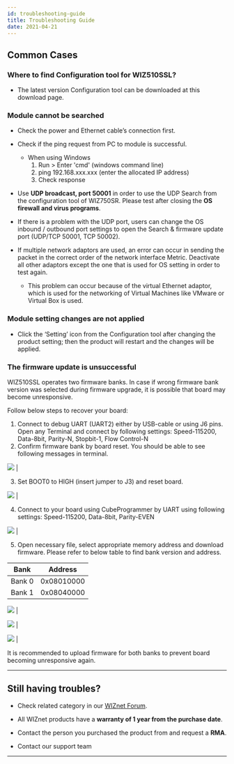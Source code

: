 ```yaml
---
id: troubleshooting-guide
title: Troubleshooting Guide
date: 2021-04-21
---
```


## Common Cases

### Where to find Configuration tool for WIZ510SSL?

- The latest version Configuration tool can be downloaded at this download page.

### Module cannot be searched

  - Check the power and Ethernet cable’s connection first.

  - Check if the ping request from PC to module is successful.
      - When using Windows
        1.  Run \> Enter 'cmd' (windows command line)
        2.  ping 192.168.xxx.xxx (enter the allocated IP address)
        3.  Check response

  - Use **UDP broadcast, port 50001** in order to use the UDP
    Search from the configuration tool of WIZ750SR. Please test after
    closing the **OS firewall and virus programs**. 

  - If there is a problem with the UDP port, users can change the OS
    inbound / outbound port settings to open the Search & firmware
    update port (UDP/TCP 50001, TCP 50002).

  - If multiple network adaptors are used, an error can occur in sending
    the packet in the correct order of the network interface Metric.
    Deactivate all other adaptors except the one that is used for OS
    setting in order to test again.
      - This problem can occur because of the virtual Ethernet adaptor,
        which is used for the networking of Virtual Machines like VMware
        or Virtual Box is used.


### Module setting changes are not applied

  - Click the ‘Setting’ icon from the Configuration tool after changing
    the product setting; then the product will restart and the changes
    will be applied.

### The firmware update is unsuccessful

WIZ510SSL operates two firmware banks. In case if wrong firmware bank version was selected during firmware upgrade, it is possible that board may become unresponsive.

Follow below steps to recover your board:

1. Connect to debug UART (UART2) either by USB-cable or using J6 pins. Open any Terminal and connect by following settings: Speed-115200, Data-8bit, Parity-N, Stopbit-1, Flow Control-N
2. Confirm firmware bank by board reset. You should be able to see following messages in terminal.

![](https://d3cmhcsnvv7jc.cloudfront.net/docs/img/products/wiz510ssl/troubleshooting_guide/debug_uart.PNG) |

3. Set BOOT0 to HIGH (insert jumper to J3) and reset board.

![](https://d3cmhcsnvv7jc.cloudfront.net/docs/img/products/wiz510ssl/troubleshooting_guide/J3_pin.png) |

4. Connect to your board using CubeProgrammer by UART using following settings: Speed-115200, Data-8bit, Parity-EVEN

![](https://d3cmhcsnvv7jc.cloudfront.net/docs/img/products/wiz510ssl/troubleshooting_guide/cubeprogrammer_uart.PNG) |

5. Open necessary file, select appropriate memory address and download firmware. Please refer to below table to find bank version and address.

| Bank   | Address    |
| ------ | ---------- |
| Bank 0 | 0x08010000 |
| Bank 1 | 0x08040000 |

![](https://d3cmhcsnvv7jc.cloudfront.net/docs/img/products/wiz510ssl/troubleshooting_guide/cube_open.png) |

![](https://d3cmhcsnvv7jc.cloudfront.net/docs/img/products/wiz510ssl/troubleshooting_guide/cube_memory.png) |

![](https://d3cmhcsnvv7jc.cloudfront.net/docs/img/products/wiz510ssl/troubleshooting_guide/cube_done.PNG) |

It is recommended to upload firmware for both banks to prevent board becoming unresponsive again.

-----

## Still having troubles?


  - Check related category in our [WIZnet Forum](https://forum.wiznet.io/).

  - All WIZnet products have a **warranty of 1 year from the purchase date**.

  - Contact the person you purchased the product from and request a **RMA**.

  - Contact our support team

-----
